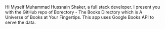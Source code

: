 Hi Myself Muhammad Hussnain Shaker, a full stack developer. I present you with the GitHub repo of Borectory - The Books Directory which is A Universe of Books at Your Fingertips. This app uses Google Books API to serve the data.